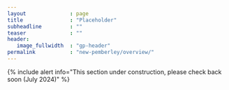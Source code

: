 ```yaml
---
layout              : page
title               : "Placeholder"
subheadline         : ""
teaser              : ""
header:
   image_fullwidth  : "gp-header"
permalink           : "new-pemberley/overview/"
---
```

{% include alert info="This section under construction, please check back soon (July 2024)" %}

